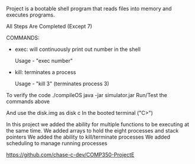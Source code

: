 Project is a bootable shell program that reads files into memory and executes programs.

All Steps Are Completed (Except 7)

COMMANDS:

- exec: will continuously print out number in the shell

	Usage - "exec number"
- kill: terminates a process

	Usage - "kill 3" (terminates process 3)


To verify the code
  ./compileOS
  java -jar simulator.jar
  Run/Test the commands above

And use the disk.img as disk c
In the booted terminal ("C>")

In this project we added the ability for multiple functions to be executing at the same time. 
We added arrays to hold the eight processes and stack pointers
We added the ability to kill/terminate processes
We added scheduling to manage running processes

https://github.com/chase-c-dev/COMP350-ProjectE


